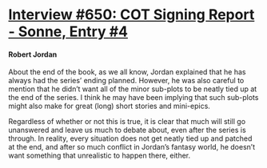 # [Interview #650: COT Signing Report - Sonne, Entry #4](https://www.theoryland.com/intvmain.php?i=650#4)

#### Robert Jordan

About the end of the book, as we all know, Jordan explained that he has always had the series’ ending planned. However, he was also careful to mention that he didn’t want all of the minor sub-plots to be neatly tied up at the end of the series. I think he may have been implying that such sub-plots might also make for great (long) short stories and mini-epics.

Regardless of whether or not this is true, it is clear that much will still go unanswered and leave us much to debate about, even after the series is through. In reality, every situation does not get neatly tied up and patched at the end, and after so much conflict in Jordan’s fantasy world, he doesn’t want something that unrealistic to happen there, either.

